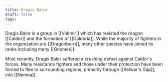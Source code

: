 ```yaml
---
title: Dragis Balor
draft: false
tags:
---
```

Dragis Balor is a group in [[Vokmir]] which has resisted the dragon [[Caldor]] and the formation of [[Caldoria]]. While the majority of fighters in the organization are [[Dragonborn]], many other species have joined its ranks including many [[Gnomes]]. 

Most recently, Dragis Balor suffered a crushing defeat against Caldor's forces. Many resistance fighters and those under their protection have been forced to flee to surrounding regions, primarily through [[Kelwar's Gap]], into [[Nemna]].  
